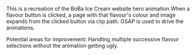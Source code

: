 This is a recreation of the BoBa Ice Cream website hero animation
When a flavour button is clicked, a page with that flavour's colour and image expands from the clicked button via clip path.
GSAP is used to drive the animations.

Potential areas for improvement:
Handling multiple successive flavour selections without the animation getting ugly.

